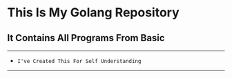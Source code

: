 # This Is My Golang Repository

## It Contains All Programs From Basic

---

- `I've Created This For Self Understanding`

---
